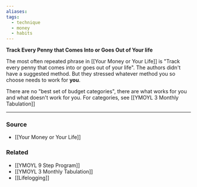 ```yaml
---
aliases: 
tags:
  - technique
  - money
  - habits
---
```

**Track Every Penny that Comes Into or Goes Out of Your life**

The most often repeated phrase in [[Your Money or Your Life]] is "Track every penny that comes into or goes out of your life". The authors didn't have a suggested method. But they stressed whatever method you so choose needs to work for **you**. 

There are no "best set of budget categories", there are what works for you and what doesn't work for you. For categories, see [[YMOYL 3 Monthly Tabulation]] 

---

### Source
- [[Your Money or Your Life]]

### Related
- [[YMOYL 9 Step Program]] 
- [[YMOYL 3 Monthly Tabulation]] 
- [[Lifelogging]]